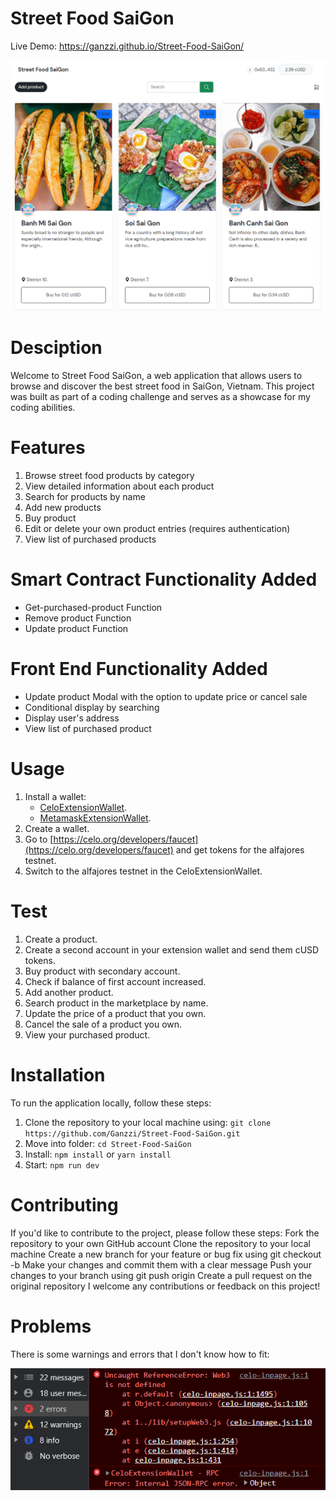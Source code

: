 # Street Food SaiGon

Live Demo: https://ganzzi.github.io/Street-Food-SaiGon/

![Alt text](./img/Screenshot.png "Optional title")

# Desciption

Welcome to Street Food SaiGon, a web application that allows users to browse and discover the best street food in SaiGon, Vietnam. This project was built as part of a coding challenge and serves as a showcase for my coding abilities.

# Features

1. Browse street food products by category
2. View detailed information about each product
3. Search for products by name 
4. Add new products
5. Buy product
6. Edit or delete your own product entries (requires authentication)
7. View list of purchased products

# Smart Contract Functionality Added

- Get-purchased-product Function
- Remove product Function
- Update product Function

# Front End Functionality Added

- Update product Modal with the option to update price or cancel sale
- Conditional display by searching
- Display user's address
- View list of purchased product

# Usage

1. Install a wallet:
   - [CeloExtensionWallet](https://chrome.google.com/webstore/detail/celoextensionwallet/kkilomkmpmkbdnfelcpgckmpcaemjcdh?hl=en).
   - [MetamaskExtensionWallet](https://chrome.google.com/webstore/detail/metamask/nkbihfbeogaeaoehlefnkodbefgpgknn?hl=en).
2. Create a wallet.
3. Go to [https://celo.org/developers/faucet](https://celo.org/developers/faucet) and get tokens for the alfajores testnet.
4. Switch to the alfajores testnet in the CeloExtensionWallet.

# Test

1. Create a product.
2. Create a second account in your extension wallet and send them cUSD tokens.
3. Buy product with secondary account.
4. Check if balance of first account increased.
5. Add another product.
6. Search product in the marketplace by name.
7. Update the price of a product that you own.
8. Cancel the sale of a product you own.
9. View your purchased product.

# Installation

To run the application locally, follow these steps:

1. Clone the repository to your local machine using: ``` git clone https://github.com/Ganzzi/Street-Food-SaiGon.git ```
2. Move into folder: ``` cd Street-Food-SaiGon ```
3. Install: ``` npm install ``` or ``` yarn install ```
4. Start: ``` npm run dev ```

# Contributing

If you'd like to contribute to the project, please follow these steps:
Fork the repository to your own GitHub account
Clone the repository to your local machine
Create a new branch for your feature or bug fix using git checkout -b <branch-name>
Make your changes and commit them with a clear message
Push your changes to your branch using git push origin <branch-name>
Create a pull request on the original repository
I welcome any contributions or feedback on this project!

# Problems

There is some warnings and errors that I don't know how to fit:

![Alt text](./img/ErrorScreenshot.png "Optional title")
